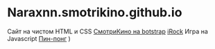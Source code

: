 # Naraxnn.smotrikino.github.io
Сайт на чистом HTML и CSS
[СмотриКино на botstrap](https://naraxnn.github.io/Smotrikinco/Smotrikinobootstrap/ "СмотриКино на Bootstrap")
[iRock](https://naraxnn.github.io/site_one/ "iRock")
Игра на Javascript
[Пин-понг](https://naraxnn.github.io/gameOne/ "Пин-понг")
)
